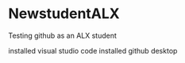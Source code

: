 # NewstudentALX
Testing github as an ALX student

installed visual studio code
installed github desktop
